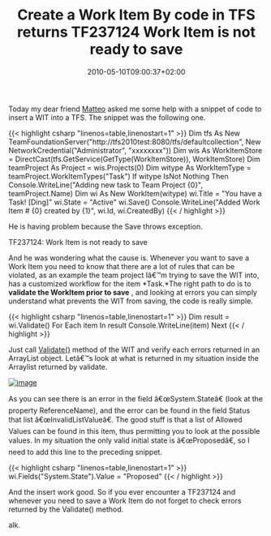 ﻿---
title: "Create a Work Item By code in TFS returns TF237124 Work Item is not ready to save"
description: ""
date: 2010-05-10T09:00:37+02:00
draft: false
tags: [Team Foundation Server,TfsAPI]
categories: [Team Foundation Server]
---
Today my dear friend [Matteo](http://blogs.ugidotnet.org/j3r/Default.aspx) asked me some help with a snippet of code to insert a WIT into a TFS. The snippet was the following one.

{{< highlight csharp "linenos=table,linenostart=1" >}}
Dim tfs As New TeamFoundationServer("http://tfs2010test:8080/tfs/defaultcollection",
New NetworkCredential("Administrator", "xxxxxxxx"))
Dim wis As WorkItemStore = DirectCast(tfs.GetService(GetType(WorkItemStore)), WorkItemStore)
Dim teamProject As Project = wis.Projects(0)
Dim witype As WorkItemType = teamProject.WorkItemTypes("Task")
If witype IsNot Nothing Then
Console.WriteLine("Adding new task to Team Project {0}", teamProject.Name)
Dim wi As New WorkItem(witype)
wi.Title = "You have a Task! [Ding]"
wi.State = "Active"
wi.Save()
Console.WriteLine("Added Work Item # {0} created by {1}", wi.Id, wi.CreatedBy)
{{< / highlight >}}

He is having problem because the Save throws exception.

TF237124: Work Item is not ready to save

And he was wondering what the cause is. Whenever you want to save a Work Item you need to know that there are a lot of rules that can be violated, as an example the team project Iâ€™m trying to save the WIT into, has a customized workflow for the item *Task.*The right path to do is to **validate the WorkItem prior to save** , and looking at errors you can simply understand what prevents the WIT from saving, the code is really simple.

{{< highlight csharp "linenos=table,linenostart=1" >}}
Dim result = wi.Validate()
For Each item In result
Console.WriteLine(item)
Next
{{< / highlight >}}

Just call [Validate()](http://msdn.microsoft.com/en-us/library/microsoft.teamfoundation.workitemtracking.client.workitem.validate%28VS.90%29.aspx) method of the WIT and verify each errors returned in an ArrayList object. Letâ€™s look at what is returned in my situation inside the Arraylist returned by validate.

[![image](http://www.codewrecks.com/blog/wp-content/uploads/2010/05/image_thumb9.png "image")](http://www.codewrecks.com/blog/wp-content/uploads/2010/05/image9.png)

As you can see there is an error in the field â€œSystem.Stateâ€ (look at the property ReferenceName), and the error can be found in the field Status that list â€œInvalidListValueâ€. The good stuff is that a list of Allowed Values can be found in this item, thus permitting you to look at the possible values. In my situation the only valid initial state is â€œProposedâ€, so I need to add this line to the preceding snippet.

{{< highlight csharp "linenos=table,linenostart=1" >}}
wi.Fields("System.State").Value = "Proposed"
{{< / highlight >}}

And the insert work good. So if you ever encounter a TF237124 and whenever you need to save a Work Item do not forget to check errors returned by the Validate() method.

alk.
